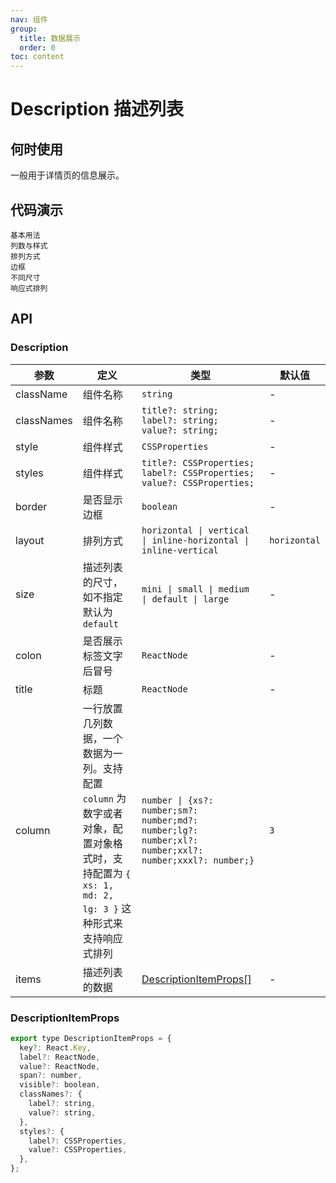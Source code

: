```yaml
---
nav: 组件
group:
  title: 数据展示
  order: 0
toc: content
---
```


# Description 描述列表

## 何时使用

一般用于详情页的信息展示。

## 代码演示

<code src="../../packages/ui/examples/description/basic.tsx" description="简单的展示。">基本用法</code>  
<code src="../../packages/ui/examples/description/column.tsx" description="通过 `column` 属性设置列数展示，并支持修改列表样式。">列数与样式</code>  
<code src="../../packages/ui/examples/description/layout.tsx" description="有水平排列、垂直排列、行内水平排列、行内垂直排列四种排列模式。">排列方式</code>  
<code src="../../packages/ui/examples/description/bordered.tsx" description="通过参数 `bordered`，可以添加边框。">边框</code>  
<code src="../../packages/ui/examples/description/size.tsx" description="通过参数 `size`，展示不同尺寸下的描述列表。">不同尺寸</code>  
<code src="../../packages/ui/examples/description/span.tsx" description="支持响应式排列。">响应式排列</code>

## API

### Description

| **参数** | **定义** | **类型** | **默认值** |
| --- | --- | --- | --- |
| className | 组件名称 | `string` | - |
| classNames | 组件名称 | `title?: string; label?: string; value?: string;` | - |
| style | 组件样式 | `CSSProperties` | - |
| styles | 组件样式 | `title?: CSSProperties; label?: CSSProperties; value?: CSSProperties;` | - |
| border | 是否显示边框 | `boolean` | - |
| layout | 排列方式 | `horizontal \| vertical \| inline-horizontal \| inline-vertical` | `horizontal` |
| size | 描述列表的尺寸，如不指定默认为 `default` | `mini \| small \| medium \| default \| large` | - |
| colon | 是否展示标签文字后冒号 | `ReactNode` | - |
| title | 标题 | `ReactNode` | - |
| column | 一行放置几列数据，一个数据为一列。支持配置 `column` 为数字或者对象，配置对象格式时，支持配置为 `{ xs: 1, md: 2, lg: 3 }` 这种形式来支持响应式排列 | `number \| {xs?: number;sm?: number;md?: number;lg?: number;xl?: number;xxl?: number;xxxl?: number;}` | `3` |
| items | 描述列表的数据 | [DescriptionItemProps[]](#descriptionitemprops) | - |

### DescriptionItemProps

```js
export type DescriptionItemProps = {
  key?: React.Key,
  label?: ReactNode,
  value?: ReactNode,
  span?: number,
  visible?: boolean,
  classNames?: {
    label?: string,
    value?: string,
  },
  styles?: {
    label?: CSSProperties,
    value?: CSSProperties,
  },
};
```

